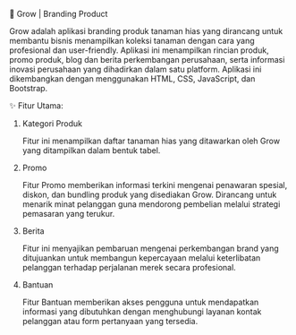 🌱 Grow | Branding Product

Grow adalah aplikasi branding produk tanaman hias yang dirancang untuk membantu bisnis menampilkan koleksi tanaman dengan cara yang profesional dan user-friendly. Aplikasi ini menampilkan rincian produk, promo produk, blog dan berita perkembangan perusahaan, serta informasi inovasi perusahaan yang dihadirkan dalam satu platform. 
Aplikasi ini dikembangkan dengan menggunakan HTML, CSS, JavaScript, dan Bootstrap.

✨ Fitur Utama:

1. Kategori Produk

   Fitur ini menampilkan daftar tanaman hias yang ditawarkan oleh Grow yang ditampilkan dalam bentuk tabel.

2. Promo
  
   Fitur Promo memberikan informasi terkini mengenai penawaran spesial, diskon, dan bundling produk yang disediakan Grow. Dirancang untuk menarik minat pelanggan guna mendorong pembelian melalui strategi pemasaran yang terukur.

3. Berita

   Fitur ini menyajikan pembaruan mengenai perkembangan brand yang ditujuankan untuk membangun kepercayaan melalui keterlibatan pelanggan terhadap perjalanan merek secara profesional.

4. Bantuan

   Fitur Bantuan memberikan akses pengguna untuk mendapatkan informasi yang dibutuhkan dengan menghubungi layanan kontak pelanggan atau form pertanyaan yang tersedia.
